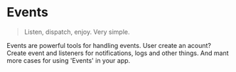 # Events

> Listen, dispatch, enjoy. Very simple.

Events are powerful tools for handling events. 
User create an acount? Create event and listeners for notifications, logs and other things. And mant more cases for using 'Events' in your app.


